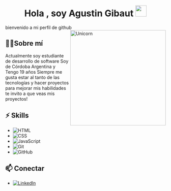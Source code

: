 <h1 align="center"><b>Hola , soy Agustin Gibaut </b><img src="https://media.giphy.com/media/hvRJCLFzcasrR4ia7z/giphy.gif" width="35"></h1>
bienvenido a mi perfil de github 
<!--  -->
<img align="right" width=300px alt="Unicorn" src="https://encrypted-tbn0.gstatic.com/images?q=tbn:ANd9GcRe8TPVDfiXHE6Jnkw8i5OpagamJvPME4NmgA&s" />

## 👨‍💻Sobre mí

Actualmente soy estudiante de desarrollo de software 
Soy de Córdoba Argentina y Tengo 19 años
Siempre me gusta estar al tanto de las tecnologías y hacer proyectos para mejorar mis habilidades
te invito a que veas mis proyectos!


## ⚡ Skills

- ![HTML](https://img.shields.io/badge/-HTML-E34F26?style=flat-square&logo=html5&logoColor=white)
- ![CSS](https://img.shields.io/badge/-CSS-1572B6?style=flat-square&logo=css3&logoColor=white)
- ![JavaScript](https://img.shields.io/badge/-JavaScript-F7DF1E?style=flat-square&logo=javascript&logoColor=black)
- ![Git](https://img.shields.io/badge/-Git-F05032?style=flat-square&logo=git&logoColor=white)
- ![GitHub](https://img.shields.io/badge/-GitHub-181717?style=flat-square&logo=github&logoColor=white)

## 📫 Conectar

-  [![LinkedIn](https://img.shields.io/badge/-LinkedIn-0A66C2?style=flat-square&logo=linkedin&logoColor=white)](https://www.linkedin.com/in/agustin-gibaut-61baa5327/)